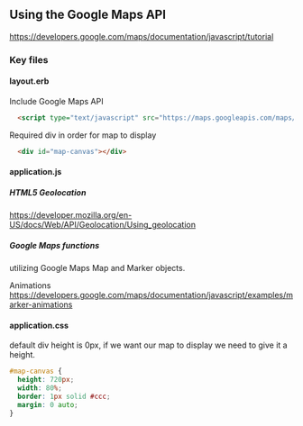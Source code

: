 ## Using the Google Maps API
https://developers.google.com/maps/documentation/javascript/tutorial

### Key files
#### layout.erb
Include Google Maps API
```html
  <script type="text/javascript" src="https://maps.googleapis.com/maps/api/js?v=3.exp&sensor=false">
```
Required div in order for map to display
```html
  <div id="map-canvas"></div>
```
#### application.js
##### HTML5 Geolocation
https://developer.mozilla.org/en-US/docs/Web/API/Geolocation/Using_geolocation

##### Google Maps functions
utilizing Google Maps Map and Marker objects.

Animations
https://developers.google.com/maps/documentation/javascript/examples/marker-animations

#### application.css
default div height is 0px, if we want our map to display we need to give it a height.
```css
#map-canvas {
  height: 720px;
  width: 80%;
  border: 1px solid #ccc;
  margin: 0 auto;
}
```